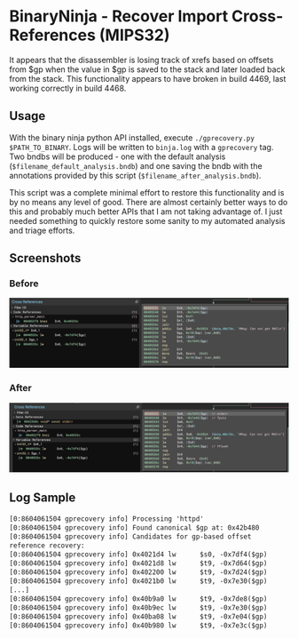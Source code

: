 # BinaryNinja - Recover Import Cross-References (MIPS32)

It appears that the disassembler is losing track of xrefs based on offsets from $gp when the value in $gp is saved to the stack and later loaded back from the stack. This functionality appears to have broken in build 4469, last working correctly in build 4468.


## Usage

With the binary ninja python API installed, execute `./gprecovery.py $PATH_TO_BINARY`.  Logs will be written to `binja.log` with a `gprecovery` tag.  Two bndbs will be produced - one with the default analysis (`$filename_default_analysis.bndb`) and one saving the bndb with the annotations provided by this script (`$filename_after_analysis.bndb`).

This script was a complete minimal effort to restore this functionality and is by no means any level of good.  There are almost certainly better ways to do this and probably much better APIs that I am not taking advantage of.  I just needed something to quickly restore some sanity to my automated analysis and triage efforts.


## Screenshots


### Before
![Default analysis, xrefs missing](images/before.png "before")


### After
![After xref fixup](images/after.png "after")


## Log Sample

```
[0:8604061504 gprecovery info] Processing 'httpd'
[0:8604061504 gprecovery info] Found canonical $gp at: 0x42b480
[0:8604061504 gprecovery info] Candidates for gp-based offset reference recovery:
[0:8604061504 gprecovery info] 0x4021d4 lw      $s0, -0x7df4($gp)
[0:8604061504 gprecovery info] 0x4021d8 lw      $t9, -0x7d64($gp)
[0:8604061504 gprecovery info] 0x402200 lw      $t9, -0x7d24($gp)
[0:8604061504 gprecovery info] 0x4021b0 lw      $t9, -0x7e30($gp)
[...]
[0:8604061504 gprecovery info] 0x40b9a0 lw      $t9, -0x7de8($gp)
[0:8604061504 gprecovery info] 0x40b9ec lw      $t9, -0x7e30($gp)
[0:8604061504 gprecovery info] 0x40ba08 lw      $t9, -0x7e04($gp)
[0:8604061504 gprecovery info] 0x40b980 lw      $t9, -0x7e3c($gp)
```
